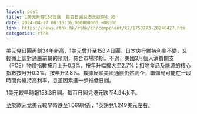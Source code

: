 ```yaml
---
layout: post
title: 1美元升穿158日圓　每百日圓兌港元跌穿4.95
date: 2024-04-27 06:16:16.000000000 +08:00
link: https://news.rthk.hk/rthk/ch/component/k2/1750773-20240427.htm
categories: rthk
---
```


美元兌日圓再創34年新高，1美元曾升至158.4日圓。日本央行維持利率不變，又輕微上調對通脹前景的預期，符合市場預期。不過，美國3月個人消費開支（PCE）物價指數按月上升0.3%，按年升幅擴大至2.7%；扣除食品及能源的核心指數按月升0.3%，按年升2.8%。數據反映美國通脹仍然高企，聯儲局可能在一段時間內維持高利率，息差因素進一步推低日圓。

1美元較早時報158.3日圓。每百日圓兌港元跌至4.94水平。

至於歐元兌美元較早時跌至1.069附近，1英鎊兌1.249美元左右。
